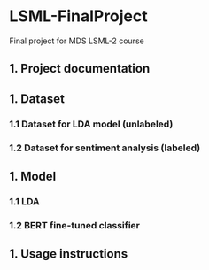# LSML-FinalProject
Final project for MDS LSML-2 course

## 1. Project documentation

## 1. Dataset
### 1.1 Dataset for LDA model (unlabeled)
### 1.2 Dataset for sentiment analysis (labeled)
## 1. Model
### 1.1 LDA
### 1.2 BERT fine-tuned classifier

## 1. Usage instructions
